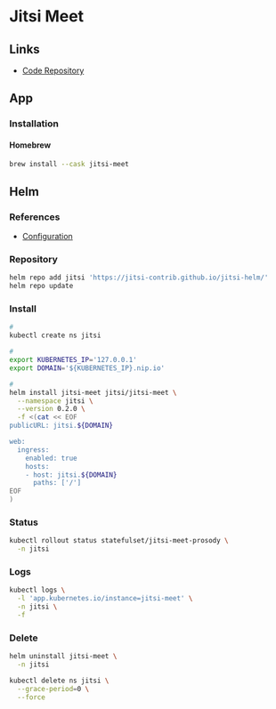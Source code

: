 # Jitsi Meet

<!--
https://www.udemy.com/course/integrate-free-jitsi-video-conference-api-in-php-codeigniter/
https://www.udemy.com/course/bigbluebutton-jitsi-installation-configuration/
-->

## Links

- [Code Repository](https://github.com/jitsi/jitsi-meet)

## App

### Installation

#### Homebrew

```sh
brew install --cask jitsi-meet
```

## Helm

### References

- [Configuration](https://github.com/jitsi-contrib/jitsi-helm#configuration)

### Repository

```sh
helm repo add jitsi 'https://jitsi-contrib.github.io/jitsi-helm/'
helm repo update
```

### Install

```sh
#
kubectl create ns jitsi

#
export KUBERNETES_IP='127.0.0.1'
export DOMAIN='${KUBERNETES_IP}.nip.io'

#
helm install jitsi-meet jitsi/jitsi-meet \
  --namespace jitsi \
  --version 0.2.0 \
  -f <(cat << EOF
publicURL: jitsi.${DOMAIN}

web:
  ingress:
    enabled: true
    hosts:
    - host: jitsi.${DOMAIN}
      paths: ['/']
EOF
)
```

### Status

```sh
kubectl rollout status statefulset/jitsi-meet-prosody \
  -n jitsi
```

### Logs

```sh
kubectl logs \
  -l 'app.kubernetes.io/instance=jitsi-meet' \
  -n jitsi \
  -f
```

### Delete

```sh
helm uninstall jitsi-meet \
  -n jitsi

kubectl delete ns jitsi \
  --grace-period=0 \
  --force
```
